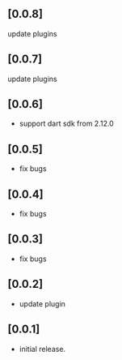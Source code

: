 ## [0.0.8]
update plugins

## [0.0.7]
update plugins

## [0.0.6]

* support dart sdk from 2.12.0

## [0.0.5]

* fix bugs

## [0.0.4]

* fix bugs

## [0.0.3]

* fix bugs

## [0.0.2]

* update plugin

## [0.0.1]

* initial release.
